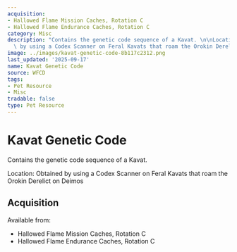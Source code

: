 ```yaml
---
acquisition:
- Hallowed Flame Mission Caches, Rotation C
- Hallowed Flame Endurance Caches, Rotation C
category: Misc
description: "Contains the genetic code sequence of a Kavat. \n\nLocation: Obtained\
  \ by using a Codex Scanner on Feral Kavats that roam the Orokin Derelict on Deimos"
image: ../images/kavat-genetic-code-8b117c2312.png
last_updated: '2025-09-17'
name: Kavat Genetic Code
source: WFCD
tags:
- Pet Resource
- Misc
tradable: false
type: Pet Resource
---
```


# Kavat Genetic Code

Contains the genetic code sequence of a Kavat. 

Location: Obtained by using a Codex Scanner on Feral Kavats that roam the Orokin Derelict on Deimos

## Acquisition

Available from:
- Hallowed Flame Mission Caches, Rotation C
- Hallowed Flame Endurance Caches, Rotation C

